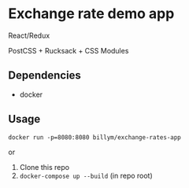 # Exchange rate demo app

React/Redux

PostCSS + Rucksack + CSS Modules

## Dependencies

- docker

## Usage

`docker run -p=8080:8080 billym/exchange-rates-app`

or

1. Clone this repo
2. `docker-compose up --build` (in repo root)
